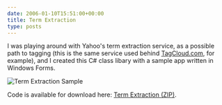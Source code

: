 ```yaml
---
date: 2006-01-10T15:51:00+00:00
title: Term Extraction
type: posts
---
```

I was playing around with Yahoo's term extraction service, as a possible path to tagging (this is the same service used behind [TagCloud.com](http://www.tagcloud.com), for example), and I created this C# class libary with a sample app written in Windows Forms.

<img alt="Term Extraction Sample" src="http://www.duncanmackenzie.net/images/termextraction.png" border="0" />

Code is available for download here: [Term Extraction (ZIP)](http://www.duncanmackenzie.net/samples/TermExtraction.zip "link to sample download").
